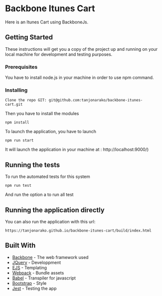 # Backbone Itunes Cart

Here is an Itunes Cart using BackboneJs.

## Getting Started

These instructions will get you a copy of the project up and running on your local machine for development and testing purposes. 

### Prerequisites

You have to install node.js in your machine in order to use npm command.

### Installing

```
Clone the repo GIT: git@github.com:tanjonarako/backbone-itunes-cart.git
```

Then you have to install the modules

```
npm install
```
To launch the application, you have to launch

```
npm run start
```
It will launch the application in your machine at : http://localhost:9000/)

## Running the tests

To run the automated tests for this system

```
npm run test
```
And run the option a to run all test

## Running the application directly

You can also run the application with this url:

```
https://tanjonarako.github.io/backbone-itunes-cart/build/index.html
```

## Built With

* [Backbone](http://backbonejs.org/) - The web framework used
* [JQuery](https://jquery.com/) - Developpment
* [EJS](http://ejs.co/) - Templating
* [Webpack](https://webpack.js.org/) - Bundle assets
* [Babel](https://babeljs.io/) - Transpiler for javascript
* [Bootstrap](https://getbootstrap.com/) - Style
* [Jest](https://facebook.github.io/jest/) - Testing the app
